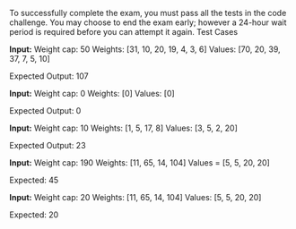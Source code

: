 To successfully complete the exam, you must pass all the tests in the code challenge. You may choose to end the exam early; however a 24-hour wait period is required before you can attempt it again.
Test Cases

**Input:**
Weight cap: 50
Weights: [31, 10, 20, 19, 4, 3, 6]
Values: [70, 20, 39, 37, 7, 5, 10]

Expected Output: 107


**Input:**
Weight cap: 0
Weights: [0]
Values: [0]

Expected Output: 0


**Input:**
Weight cap: 10
Weights: [1, 5, 17, 8]
Values: [3, 5, 2, 20]

Expected Output: 23


**Input:**
Weight cap: 190
Weights: [11, 65, 14, 104]
Values = [5, 5, 20, 20]

Expected: 45


**Input:**
Weight cap: 20
Weights: [11, 65, 14, 104]
Values: [5, 5, 20, 20]

Expected: 20

